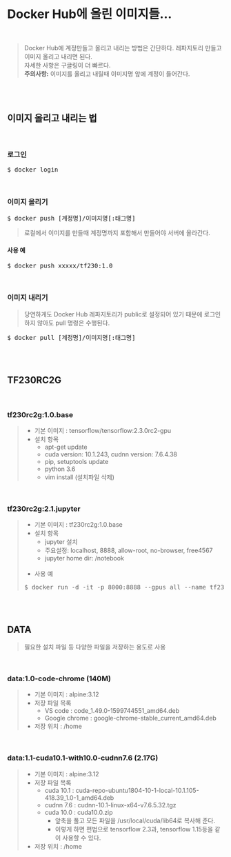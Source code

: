 # Docker Hub에 올린 이미지들...

</br>

> Docker Hub에 계정만들고 올리고 내리는 방법은 간단하다. 레파지토리 만들고 이미지 올리고 내리면 된다.</br>
> 자세한 사항은 구글링이 더 빠르다.</br>
> **주의사항:** 이미지를 올리고 내릴때 이미지명 앞에 계정이 들어간다.

</br></br>

## 이미지 올리고 내리는 법

</br>

### 로그인
<pre>$ docker login</pre>
</br>

### 이미지 올리기
<pre>$ docker push [계정명]/이미지명[:태그명]</pre>
> 로컬에서 이미지를 만들때 계정명까지 포함해서 만들어야 서버에 올라간다.
#### 사용 예
<pre>$ docker push xxxxx/tf230:1.0</pre>
</br>

### 이미지 내리기
> 당연하게도 Docker Hub 레파지토리가 public로 설정되어 있기 때문에 로그인 하지 않아도 pull 명령은 수행된다.
<pre>$ docker pull [계정명]/이미지명[:태그명]</pre>

</br></br>

## TF230RC2G
</br>

### tf230rc2g:1.0.base
> * 기본 이미지 : tensorflow/tensorflow:2.3.0rc2-gpu
> * 설치 항목
>   - apt-get update
>   - cuda version: 10.1.243, cudnn version: 7.6.4.38
>   - pip, setuptools update
>   - python 3.6
>   - vim install (설치파일 삭제)

</br>

### tf230rc2g:2.1.jupyter
> * 기본 이미지 : tf230rc2g:1.0.base
> * 설치 항목
>   - jupyter 설치
>   - 주요설정: localhost, 8888, allow-root, no-browser, free4567
>   - jupyter home dir: /notebook </br></br>
> * 사용 예
> <pre>$ docker run -d -it -p 8000:8888 --gpus all --name tf230rc2g qfreeman/tf230rc2g:2.1.jupyter jupyter notebook</pre>

</br></br>

## DATA
> 필요한 설치 파일 등 다양한 파일을 저장하는 용도로 사용
</br>

### data:1.0-code-chrome (140M)
> * 기본 이미지 : alpine:3.12
> * 저장 파일 목록
>   - VS code : code_1.49.0-1599744551_amd64.deb
>   - Google chrome : google-chrome-stable_current_amd64.deb
> * 저장 위치 : /home
</br>

### data:1.1-cuda10.1-with10.0-cudnn7.6 (2.17G)
> * 기본 이미지 : alpine:3.12
> * 저장 파일 목록
>   - cuda 10.1 : cuda-repo-ubuntu1804-10-1-local-10.1.105-418.39_1.0-1_amd64.deb
>   - cudnn 7.6 : cudnn-10.1-linux-x64-v7.6.5.32.tgz
>   - cuda 10.0 : cuda10.0.zip
>     - 앞축을 풀고 모든 파일을 /usr/local/cuda/lib64로 복사해 준다.
>     - 이렇게 하면 편법으로 tensorflow 2.3과, tensorflow 1.15등을 같이 사용할 수 있다.
> * 저장 위치 : /home
</br> 
